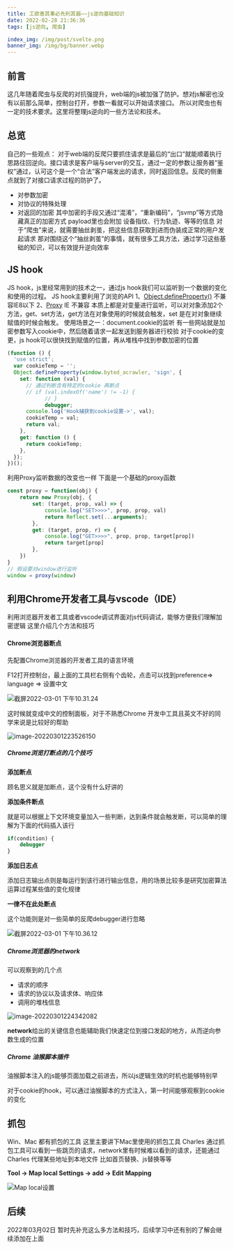```yaml
---
title: 工欲善其事必先利其器——js逆向基础知识
date: 2022-02-28 21:36:36
tags: [js逆向, 爬虫]

index_img: /img/post/svelte.png
banner_img: /img/bg/banner.webp
---
```


## 前言
这几年随着爬虫与反爬的对抗强提升，web端的js被加强了防护。想对js解密也没有以前那么简单，控制台打开，参数一看就可以开始请求接口。
所以对爬虫也有一定的技术要求。这里将整理js逆向的一些方法论和技术。

## 总览
自己的一些观点： 对于web端的反爬只要抓住请求是最后的“出口“就能顺着执行思路往回逆向。接口请求是客户端与server的交互，通过一定的参数让服务器“鉴权”通过，认可这个是一个“合法”客户端发出的请求，同时返回信息。反爬的侧重点就到了对接口请求过程的防护了。
- 对参数加密
- 对协议的特殊处理
- 对返回的加密
其中加密的手段又通过“混淆”，“重新编码”，“jsvmp”等方式隐藏真正的加密方式
payload里也会附加 设备指纹、行为轨迹、等等的信息
对于“爬虫”来说，就需要抽丝剥茧，把这些信息获取到进而伪装成正常的用户发起请求
那对围绕这个“抽丝剥茧”的事情，就有很多工具方法，通过学习这些基础的知识，可以有效提升逆向效率

## JS hook

JS hook，js里经常用到的技术之一，通过js hook我们可以监听到一个数据的变化和使用的过程。
JS hook主要利用了浏览的API
1、[Object.defineProperty()](https://developer.mozilla.org/zh-CN/docs/Web/JavaScript/Reference/Global_Objects/Object/defineProperty) 不兼容IE8以下
2、[Proxy](https://developer.mozilla.org/zh-CN/docs/Web/JavaScript/Reference/Global_Objects/Proxy) IE 不兼容
本质上都是对变量进行监听，可以对对象添加2个方法，get、set方法，get方法在对象使用的时候就会触发，set 是在对对象继续赋值的时候会触发。
使用场景之一：document.cookie的监听
有一些网站就是加密参数写入cookie中，然后随着请求一起发送到服务器进行校验
对于cookie的变更，js hook可以很快找到赋值的位置，再从堆栈中找到参数加密的位置
```js
(function () {
  'use strict';
  var cookieTemp = '';
  Object.defineProperty(window.byted_acrawler, 'sign', {
    set: function (val) {
      // 通过判断含有特定的cookie 再断点
      // if (val.indexOf('name') != -1) {
			// }
			debugger;
      console.log('Hook捕获到cookie设置->', val);
      cookieTemp = val;
      return val;
    },
    get: function () {
      return cookieTemp;
    },
  });
})();
```
利用Proxy监听数据的改变也一样
下面是一个基础的proxy函数

```js
const proxy = function(obj) {
	return new Proxy(obj, {
		set: (target, prop, val) => {
			console.log("SET>>>>", prop, prop, val)
			return Reflect.set(...arguments);
		},
		get: (target, prop, r) => {
			console.log("GET>>>>", prop, prop, target[prop])
			return target[prop]
		},
	})
} 
// 假设要对window进行监听
window = proxy(window)
```

## 利用Chrome开发者工具与vscode（IDE）
利用浏览器开发者工具或者vscode调试界面对js代码调试，能够方便我们理解加密逻辑
这里介绍几个方法和技巧

#### Chrome浏览器断点

先配置Chrome浏览器的开发者工具的语言环境

F12打开控制台，最上面的工具栏右侧有个齿轮，点击可以找到preference=> language => 设置中文

![截屏2022-03-01 下午10.31.24](https://crews-note-1253247308.cos.ap-guangzhou.myqcloud.com/note/%E6%88%AA%E5%B1%8F2022-03-01%20%E4%B8%8B%E5%8D%8810.31.24.png)

这时候就变成中文的控制面板，对于不熟悉Chrome 开发中工具且英文不好的同学来说是比较好的帮助

![image-20220301223526150](https://crews-note-1253247308.cos.ap-guangzhou.myqcloud.com/note/image-20220301223526150.png)

##### Chrome浏览打断点的几个技巧

**添加断点** 

顾名思义就是加断点，这个没有什么好讲的



**添加条件断点** 

就是可以根据上下文环境变量加入一些判断，达到条件就会触发断，可以简单的理解为下面的代码插入该行

```js
if(condition) {
	debugger
}
```

**添加日志点**

添加日志输出点则是每运行到该行进行输出信息，用的场景比较多是研究加密算法运算过程某些值的变化规律



**一律不在此处断点**

这个功能则是对一些简单的反爬debugger进行忽略

![截屏2022-03-01 下午10.36.12](https://crews-note-1253247308.cos.ap-guangzhou.myqcloud.com/note/%E6%88%AA%E5%B1%8F2022-03-01%20%E4%B8%8B%E5%8D%8810.36.12.png)



##### Chrome浏览器的network

可以观察到的几个点

- 请求的顺序
- 请求的协议以及请求体、响应体
- 调用的堆栈信息

![image-20220301224342082](https://crews-note-1253247308.cos.ap-guangzhou.myqcloud.com/note/image-20220301224342082.png)

**network**给出的关键信息也能辅助我们快速定位到接口发起的地方，从而逆向参数生成的位置



##### Chrome 油猴脚本插件

油猴脚本注入的js能够页面加载之前进去，所以js逻辑生效的时机也能够特别早

对于cookie的hook，可以通过油猴脚本的方式注入，第一时间能够观察到cookie的变化


## 抓包

Win、Mac 都有抓包的工具
这里主要讲下Mac里使用的抓包工具 Charles
通过抓包工具可以看到一些跳页的请求，network里有时候难以看到的请求，还能通过Charles 代理某些地址到本地文件
比如首页替换、js替换等等

**Tool -> Map local Settings -> add -> Edit Mapping**

![Map local设置](https://crews-note-1253247308.cos.ap-guangzhou.myqcloud.com/note/image-20220302224039568.png)



## 后续



2022年03月02日 暂时先补充这么多方法和技巧，后续学习中还有别的了解会继续添加在上面



